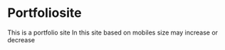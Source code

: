 # Portfoliosite
This is a portfolio site
In this site based on mobiles size may increase or decrease

